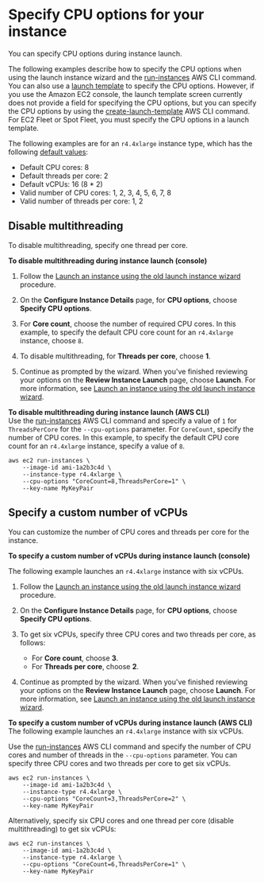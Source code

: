 # Specify CPU options for your instance<a name="instance-specify-cpu-options"></a>

You can specify CPU options during instance launch\.

The following examples describe how to specify the CPU options when using the launch instance wizard and the [run\-instances](https://docs.aws.amazon.com/cli/latest/reference/ec2/run-instances.html) AWS CLI command\. You can also use a [launch template](ec2-launch-templates.md) to specify the CPU options\. However, if you use the Amazon EC2 console, the launch template screen currently does not provide a field for specifying the CPU options, but you can specify the CPU options by using the [create\-launch\-template](https://docs.aws.amazon.com/cli/latest/reference/ec2/create-launch-template.html) AWS CLI command\. For EC2 Fleet or Spot Fleet, you must specify the CPU options in a launch template\.

The following examples are for an `r4.4xlarge` instance type, which has the following [default values](cpu-options-supported-instances-values.md#cpu-options-mem-optimized):
+ Default CPU cores: 8
+ Default threads per core: 2
+ Default vCPUs: 16 \(8 \* 2\)
+ Valid number of CPU cores: 1, 2, 3, 4, 5, 6, 7, 8
+ Valid number of threads per core: 1, 2

## Disable multithreading<a name="cpu-options-disable-intel-hyper-threading-technology"></a>

To disable multithreading, specify one thread per core\.

**To disable multithreading during instance launch \(console\)**

1. Follow the [Launch an instance using the old launch instance wizard](launching-instance.md) procedure\.

1. On the **Configure Instance Details** page, for **CPU options**, choose **Specify CPU options**\.

1. For **Core count**, choose the number of required CPU cores\. In this example, to specify the default CPU core count for an `r4.4xlarge` instance, choose `8`\.

1. To disable multithreading, for **Threads per core**, choose **1**\.

1. Continue as prompted by the wizard\. When you've finished reviewing your options on the **Review Instance Launch** page, choose **Launch**\. For more information, see [Launch an instance using the old launch instance wizard](launching-instance.md)\.

**To disable multithreading during instance launch \(AWS CLI\)**  
Use the [run\-instances](https://docs.aws.amazon.com/cli/latest/reference/ec2/run-instances.html) AWS CLI command and specify a value of `1` for `ThreadsPerCore` for the `--cpu-options` parameter\. For `CoreCount`, specify the number of CPU cores\. In this example, to specify the default CPU core count for an `r4.4xlarge` instance, specify a value of `8`\.

```
aws ec2 run-instances \
    --image-id ami-1a2b3c4d \
    --instance-type r4.4xlarge \
    --cpu-options "CoreCount=8,ThreadsPerCore=1" \
    --key-name MyKeyPair
```

## Specify a custom number of vCPUs<a name="cpu-options-customer-number-of-vCPUs"></a>

You can customize the number of CPU cores and threads per core for the instance\.

**To specify a custom number of vCPUs during instance launch \(console\)**

The following example launches an `r4.4xlarge` instance with six vCPUs\.

1. Follow the [Launch an instance using the old launch instance wizard](launching-instance.md) procedure\.

1. On the **Configure Instance Details** page, for **CPU options**, choose **Specify CPU options**\.

1. To get six vCPUs, specify three CPU cores and two threads per core, as follows:
   + For **Core count**, choose **3**\.
   + For **Threads per core**, choose **2**\.

1. Continue as prompted by the wizard\. When you've finished reviewing your options on the **Review Instance Launch** page, choose **Launch**\. For more information, see [Launch an instance using the old launch instance wizard](launching-instance.md)\.

**To specify a custom number of vCPUs during instance launch \(AWS CLI\)**  
The following example launches an `r4.4xlarge` instance with six vCPUs\.

Use the [run\-instances](https://docs.aws.amazon.com/cli/latest/reference/ec2/run-instances.html) AWS CLI command and specify the number of CPU cores and number of threads in the `--cpu-options` parameter\. You can specify three CPU cores and two threads per core to get six vCPUs\.

```
aws ec2 run-instances \
    --image-id ami-1a2b3c4d \
    --instance-type r4.4xlarge \
    --cpu-options "CoreCount=3,ThreadsPerCore=2" \
    --key-name MyKeyPair
```

Alternatively, specify six CPU cores and one thread per core \(disable multithreading\) to get six vCPUs:

```
aws ec2 run-instances \
    --image-id ami-1a2b3c4d \
    --instance-type r4.4xlarge \
    --cpu-options "CoreCount=6,ThreadsPerCore=1" \
    --key-name MyKeyPair
```